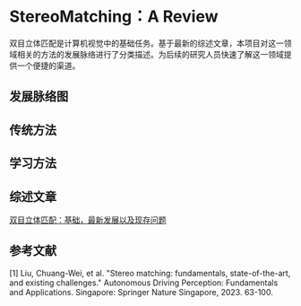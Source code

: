 # StereoMatching：A Review
双目立体匹配是计算机视觉中的基础任务。基于最新的综述文章，本项目对这一领域相关的方法的发展脉络进行了分类描述。为后续的研究人员快速了解这一领域提供一个便捷的渠道。

## 发展脉络图

## 传统方法

## 学习方法

## 综述文章

[双目立体匹配：基础，最新发展以及现存问题](1.md)


## 参考文献

[1] Liu, Chuang-Wei, et al. "Stereo matching: fundamentals, state-of-the-art, and existing challenges." Autonomous Driving Perception: Fundamentals and Applications. Singapore: Springer Nature Singapore, 2023. 63-100.



